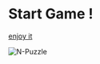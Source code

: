 # Start Game !
[enjoy it](http://www.hejian.club:8080/n-puzzle/)

![N-Puzzle](https://www.sfu.ca/~jtmulhol/math302/images/pic-puzzle-15.png)
